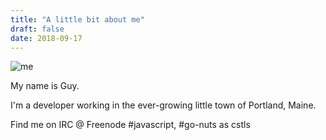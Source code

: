 ```yaml
---
title: "A little bit about me"
draft: false
date: 2018-09-17
---
```

![me](/images/profile.png)

My name is Guy.

I'm a developer working in the ever-growing little town of Portland, Maine.

Find me on IRC @ Freenode #javascript, #go-nuts as cstls